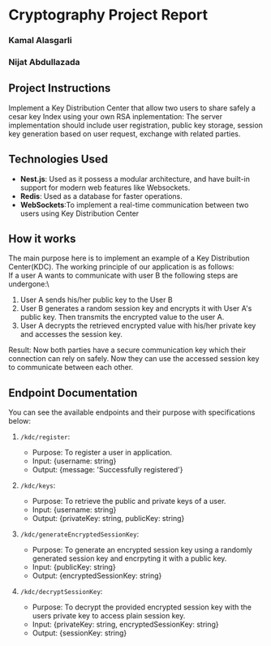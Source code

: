 # Cryptography Project Report

### Kamal Alasgarli

### Nijat Abdullazada

## Project Instructions

Implement a Key Distribution Center that allow two users to share safely a cesar key Index using your own
RSA inplementation: The server implementation should include user registration, public key storage, session key generation based on user request, exchange with related parties.

## Technologies Used

- **Nest.js**: Used as it possess a modular architecture, and have built-in support for modern web features like Websockets.
- **Redis**: Used as a database for faster operations.
- **WebSockets**:To implement a real-time communication between two users using Key Distribution Center

## How it works

The main purpose here is to implement an example of a Key Distribution Center(KDC). The working principle of our application is as follows:\
If a user A wants to communicate with user B the following steps are undergone:\

1. User A sends his/her public key to the User B
2. User B generates a random session key and encrypts it with User A's public key. Then transmits the encrypted value to the user A.
3. User A decrypts the retrieved encrypted value with his/her private key and accesses the session key.

Result: Now both parties have a secure communication key which their connection can rely on safely. Now they can use the accessed session key to communicate between each other.

## Endpoint Documentation

You can see the available endpoints and their purpose with specifications below:

1. `/kdc/register`:

   - Purpose: To register a user in application.
   - Input: {username: string}
   - Output: {message: 'Successfully registered'}

2. `/kdc/keys`:

   - Purpose: To retrieve the public and private keys of a user.
   - Input: {username: string}
   - Output: {privateKey: string, publicKey: string}

3. `/kdc/generateEncryptedSessionKey`:

   - Purpose: To generate an encrypted session key using a randomly generated session key and encrpyting it with a public key.
   - Input: {publicKey: string}
   - Output: {encryptedSessionKey: string}

4. `/kdc/decryptSessionKey`:

   - Purpose: To decrypt the provided encrypted session key with the users private key to access plain session key.
   - Input: {privateKey: string, encryptedSessionKey: string}
   - Output: {sessionKey: string}
